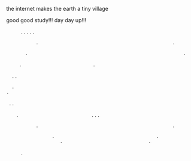 

the internet makes the earth a tiny village

good good study!!!   day day up!!!

                                        .
                           .                          .
                     .                                      .
                   
               .                                                  .
                 
           .                                                          .
          .                                                            .
      
           
       .                                                                  .
          
           
      .                                                                    .
                                                                         
                                                                      
       .                                                                  .
                                                           
                                                    
          .                                                            .
           .                                                          .
              
               .                                                  .
                   
                     .                                      .
                        .                                .                         
                                        .              
